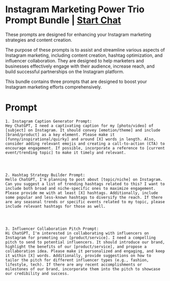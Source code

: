 

# Instagram Marketing Power Trio Prompt Bundle | [Start Chat](https://gptcall.net/chat.html?data=%7B%22contact%22%3A%7B%22id%22%3A%2297ac0783-007d-4dfc-858c-d59967170c8f%22%2C%22flow%22%3Atrue%7D%7D)
<p>These prompts are designed for enhancing your Instagram marketing strategies and content creation.</p><p>The purpose of these prompts is to assist and streamline various aspects of Instagram marketing, including content creation, hashtag optimization, and influencer collaboration. They are designed to help marketers and businesses effectively engage with their audience, increase reach, and build successful partnerships on the Instagram platform.</p><p>This bundle contains three prompts that are designed to boost your Instagram marketing efforts comprehensively.</p>

# Prompt

```
1. Instagram Caption Generator Prompt:
Hey ChatGPT, I need a captivating caption for my [photo/video] of [subject] on Instagram. It should convey [emotion/theme] and include [brand/product] as a key element. Please make it [funny/inspirational/quirky] and around [X] words in length. Also, consider adding relevant emojis and creating a call-to-action (CTA) to encourage engagement. If possible, incorporate a reference to [current event/trending topic] to make it timely and relevant.




2. Hashtag Strategy Builder Prompt:
Hello ChatGPT, I'm planning to post about [topic/niche] on Instagram. Can you suggest a list of trending hashtags related to this? I want to include both broad and niche-specific ones to maximize engagement. Please provide me with at least [X] hashtags. Additionally, include some popular and less-known hashtags to diversify the reach. If there are any seasonal trends or specific events related to my topic, please include relevant hashtags for those as well.




3. Influencer Collaboration Pitch Prompt:
Hi ChatGPT, I'm interested in collaborating with influencers on Instagram for promoting our [product/service]. I need a compelling pitch to send to potential influencers. It should introduce our brand, highlight the benefits of our [product/service], and propose a collaboration idea. Please make it personalized and engaging, and keep it within [X] words. Additionally, provide suggestions on how to tailor the pitch for different influencer types (e.g., fashion, lifestyle, tech). If there are any recent accomplishments or milestones of our brand, incorporate them into the pitch to showcase our credibility and success.
```





